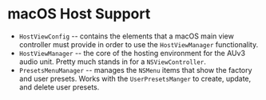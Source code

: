# macOS Host Support

- `HostViewConfig` -- contains the elements that a macOS main view controller must provide in order to use the
  `HostViewManager` functionality.
- `HostViewManager` -- the core of the hosting environment for the AUv3 audio unit. Pretty much stands in for a `NSViewController`.
- `PresetsMenuManager` -- manages the `NSMenu` items that show the factory and user presets. Works with the
  `UserPresetsManger` to create, update, and delete user presets.

